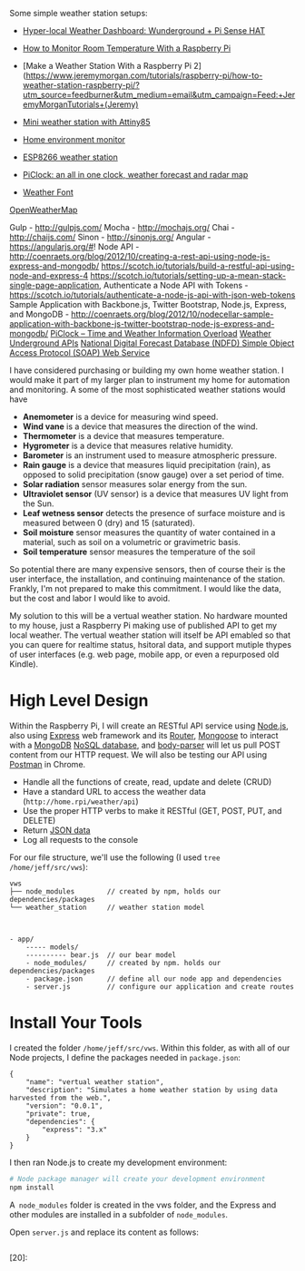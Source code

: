 
Some simple weather station setups:
* [Hyper-local Weather Dashboard: Wunderground + Pi Sense HAT](https://github.com/InitialState/wunderground-sensehat/wiki)
* [How to Monitor Room Temperature With a Raspberry Pi](https://www.jeremymorgan.com/tutorials/raspberry-pi/monitor-room-temperature-raspberry-pi/)
* [Make a Weather Station With a Raspberry Pi 2](https://www.jeremymorgan.com/tutorials/raspberry-pi/how-to-weather-station-raspberry-pi/?utm_source=feedburner&utm_medium=email&utm_campaign=Feed:+JeremyMorganTutorials+(Jeremy)
* [Mini weather station with Attiny85](http://www.instructables.com/id/Mini-weather-station-with-Attiny85/)
* [Home environment monitor](https://www.hackster.io/breakpointer/home-environment-monitor-e1173e?ref=newsletter&utm_source=Hackster.io+newsletter&utm_campaign=ea4231d547-2015_4_17_Top_projects4_16_2015&utm_medium=email&utm_term=0_6ff81e3e5b-ea4231d547-140225889)
* [ESP8266 weather station](http://dangerousprototypes.com/2015/11/30/esp8266-weather-station/)
* [PiClock: an all in one clock, weather forecast and radar map](https://blog.adafruit.com/2015/06/12/piclock-an-all-in-one-clock-weather-forecast-and-radar-map-piday-raspberrypi-raspberry_pi/)

* [Weather Font](http://www.dafont.com/weather.font)

[OpenWeatherMap](http://openweathermap.org/)

Gulp - http://gulpjs.com/
Mocha - http://mochajs.org/
Chai - http://chaijs.com/
Sinon - http://sinonjs.org/
Angular - https://angularjs.org/#!
Node API - http://coenraets.org/blog/2012/10/creating-a-rest-api-using-node-js-express-and-mongodb/
https://scotch.io/tutorials/build-a-restful-api-using-node-and-express-4
https://scotch.io/tutorials/setting-up-a-mean-stack-single-page-application,
Authenticate a Node API with Tokens - https://scotch.io/tutorials/authenticate-a-node-js-api-with-json-web-tokens
Sample Application with Backbone.js, Twitter Bootstrap, Node.js, Express, and MongoDB - http://coenraets.org/blog/2012/10/nodecellar-sample-application-with-backbone-js-twitter-bootstrap-node-js-express-and-mongodb/
[PiClock – Time and Weather Information Overload](http://hackaday.com/2015/06/10/piclock-time-and-weather-information-overload/)
[Weather Underground APIs](http://www.wunderground.com/weather/api)
[National Digital Forecast Database (NDFD) Simple Object Access Protocol (SOAP) Web Service](http://graphical.weather.gov/xml/)

I have considered purchasing or building my own home weather station.
I would make it part of my larger plan to instrument my home for automation and monitoring.
A some of the most sophisticated weather stations would have

* **Anemometer** is a device for measuring wind speed.
* **Wind vane** is a device that measures the direction of the wind.
* **Thermometer** is a device that measures temperature.
* **Hygrometer** is a device that measures relative humidity.
* **Barometer** is an instrument used to measure atmospheric pressure.
* **Rain gauge** is a device that measures liquid precipitation (rain), as opposed to solid precipitation (snow gauge) over a set period of time.
* **Solar radiation** sensor measures solar energy from the sun.
* **Ultraviolet sensor** (UV sensor) is a device that measures UV light from the Sun.
* **Leaf wetness sensor** detects the presence of surface moisture and is measured between 0 (dry) and 15 (saturated).
* **Soil moisture** sensor measures the quantity of water contained in a material, such as soil on a volumetric or gravimetric basis.
* **Soil temperature** sensor measures the temperature of the soil

So potential there are many expensive sensors,
then of course their is the user interface,
the installation, and continuing maintenance of the station.
Frankly, I'm not prepared to make this commitment.
I would like the data, but the cost and labor I would like to avoid.

My solution to this will be a vertual weather station.
No hardware mounted to my house,
just a Raspberry Pi making use of published API to get my local weather.
The vertual weather station will
itself be API emabled so that you can quere for realtime status, hsitoral data,
and support mutiple thypes of user interfaces
(e.g. web page, mobile app, or even a repurposed old Kindle).

# High Level Design
Within the Raspberry Pi, I will create an RESTful API service
using [Node.js][01],
also using [Express][02] web framework and its [Router][03],
[Mongoose][04] to interact with a [MongoDB][05] [NoSQL database][08],
and [body-parser][09] will let us pull POST content from our HTTP request.
We will also be testing our API using [Postman][06] in Chrome.

* Handle all the functions of create, read, update and delete (CRUD)
* Have a standard URL to access the weather data (`http://home.rpi/weather/api`)
* Use the proper HTTP verbs to make it RESTful (GET, POST, PUT, and DELETE)
* Return [JSON data][07]
* Log all requests to the console

For our file structure, we'll use the following
(I used `tree /home/jeff/src/vws`):

```
vws
├── node_modules        // created by npm, holds our dependencies/packages
└── weather_station     // weather station model



- app/
    ----- models/
    ---------- bear.js  // our bear model
    - node_modules/     // created by npm. holds our dependencies/packages
    - package.json      // define all our node app and dependencies
    - server.js         // configure our application and create routes
```

# Install Your Tools
I created the folder `/home/jeff/src/vws`.
Within this folder,
as with all of our Node projects,
I define the packages needed in `package.json`:

```jason
{
    "name": "vertual weather station",
    "description": "Simulates a home weather station by using data harvested from the web.",
    "version": "0.0.1",
    "private": true,
    "dependencies": {
        "express": "3.x"
    }
}
```

I then ran Node.js to create my development environment:

```bash
# Node package manager will create your development environment
npm install
```

A` node_modules` folder is created in the vws folder,
and the Express and other modules are installed in a subfolder of `node_modules`.

Open `server.js` and replace its content as follows:

```js
```


[01]:https://nodejs.org/
[02]:http://expressjs.com/
[03]:http://expressjs.com/4x/api.html#router
[04]:http://mongoosejs.com/
[05]:https://www.mongodb.org/
[06]:https://www.getpostman.com/
[07]:http://json.org/
[08]:http://en.wikipedia.org/wiki/NoSQL
[09]:https://github.com/expressjs/body-parser
[10]:
[11]:
[12]:
[13]:
[14]:
[15]:
[16]:
[17]:
[18]:
[19]:
[20]:
